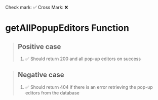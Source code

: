 Check mark: ✅
Cross Mark: ❌

# getAllPopupEditors Function

> ## Positive case
> 1. ✅ Should return 200 and all pop-up editors on success

> ## Negative case
> 1. ✅ Should return 404 if there is an error retrieving the pop-up editors from the database
